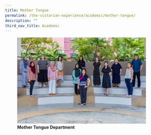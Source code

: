 ```yaml
---
title: Mother Tongue
permalink: /the-vistarian-experience/academic/mother-tongue/
description: ""
third_nav_title: Academic
---
```

<figure>
<img src="/images/Mother%20Tongue%20Department.jpg">
<figcaption> <strong> Mother Tongue Department</strong> </figcaption>
</figure>

